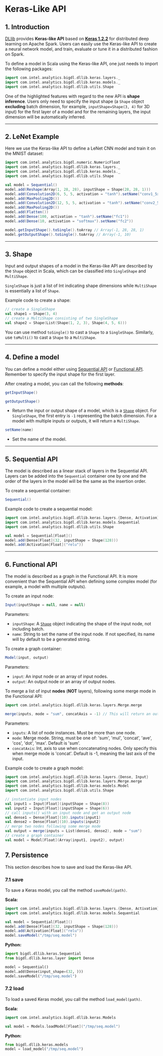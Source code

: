 # Keras-Like API

## 1. Introduction
[DLlib](dllib.md) provides __Keras-like API__ based on [__Keras 1.2.2__](https://faroit.github.io/keras-docs/1.2.2/) for distributed deep learning on Apache Spark. Users can easily use the Keras-like API to create a neural network model, and train, evaluate or tune it in a distributed fashion on Spark.

To define a model in Scala using the Keras-like API, one just needs to import the following packages:

```scala
import com.intel.analytics.bigdl.dllib.keras.layers._
import com.intel.analytics.bigdl.dllib.keras.models._
import com.intel.analytics.bigdl.dllib.utils.Shape
```

One of the highlighted features with regard to the new API is __shape inference__. Users only need to specify the input shape (a `Shape` object __excluding__ batch dimension, for example, `inputShape=Shape(3, 4)` for 3D input) for the first layer of a model and for the remaining layers, the input dimension will be automatically inferred.

---
## 2. LeNet Example
Here we use the Keras-like API to define a LeNet CNN model and train it on the MNIST dataset:

```scala
import com.intel.analytics.bigdl.numeric.NumericFloat
import com.intel.analytics.bigdl.dllib.keras.layers._
import com.intel.analytics.bigdl.dllib.keras.models._
import com.intel.analytics.bigdl.dllib.utils.Shape

val model = Sequential()
model.add(Reshape(Array(1, 28, 28), inputShape = Shape(28, 28, 1)))
model.add(Convolution2D(6, 5, 5, activation = "tanh").setName("conv1_5x5"))
model.add(MaxPooling2D())
model.add(Convolution2D(12, 5, 5, activation = "tanh").setName("conv2_5x5"))
model.add(MaxPooling2D())
model.add(Flatten())
model.add(Dense(100, activation = "tanh").setName("fc1"))
model.add(Dense(10, activation = "softmax").setName("fc2"))

model.getInputShape().toSingle().toArray // Array(-1, 28, 28, 1)
model.getOutputShape().toSingle().toArray // Array(-1, 10)
```
---
## 3. Shape
Input and output shapes of a model in the Keras-like API are described by the `Shape` object in Scala, which can be classified into `SingleShape` and `MultiShape`.

`SingleShape` is just a list of Int indicating shape dimensions while `MultiShape` is essentially a list of `Shape`.

Example code to create a shape:
```scala
// create a SingleShape
val shape1 = Shape(3, 4)
// create a MultiShape consisting of two SingleShape
val shape2 = Shape(List(Shape(1, 2, 3), Shape(4, 5, 6)))
```
You can use method `toSingle()` to cast a `Shape` to a `SingleShape`. Similarly, use `toMulti()` to cast a `Shape` to a `MultiShape`.

---
## 4. Define a model
You can define a model either using [Sequential API](#sequential-api) or [Functional API](#functional-api). Remember to specify the input shape for the first layer.

After creating a model, you can call the following __methods__:

```scala
getInputShape()
```
```scala
getOutputShape()
```
* Return the input or output shape of a model, which is a [`Shape`](#2-shape) object. For `SingleShape`, the first entry is `-1` representing the batch dimension. For a model with multiple inputs or outputs, it will return a `MultiShape`.

```scala
setName(name)
```
* Set the name of the model.

---
## 5. Sequential API
The model is described as a linear stack of layers in the Sequential API. Layers can be added into the `Sequential` container one by one and the order of the layers in the model will be the same as the insertion order.

To create a sequential container:
```scala
Sequential()
```

Example code to create a sequential model:
```scala
import com.intel.analytics.bigdl.dllib.keras.layers.{Dense, Activation}
import com.intel.analytics.bigdl.dllib.keras.models.Sequential
import com.intel.analytics.bigdl.dllib.utils.Shape

val model = Sequential[Float]()
model.add(Dense[Float](32, inputShape = Shape(128)))
model.add(Activation[Float]("relu"))
```

---
## 6. Functional API
The model is described as a graph in the Functional API. It is more convenient than the Sequential API when defining some complex model (for example, a model with multiple outputs).

To create an input node:
```scala
Input(inputShape = null, name = null)
```
Parameters:

* `inputShape`: A [`Shape`](#shape) object indicating the shape of the input node, not including batch.
* `name`: String to set the name of the input node. If not specified, its name will by default to be a generated string.

To create a graph container:
```scala
Model(input, output)
```
Parameters:

* `input`: An input node or an array of input nodes.
* `output`: An output node or an array of output nodes.

To merge a list of input __nodes__ (__NOT__ layers), following some merge mode in the Functional API:
```scala
import com.intel.analytics.bigdl.dllib.keras.layers.Merge.merge

merge(inputs, mode = "sum", concatAxis = -1) // This will return an output NODE.
```

Parameters:

* `inputs`: A list of node instances. Must be more than one node.
* `mode`: Merge mode. String, must be one of: 'sum', 'mul', 'concat', 'ave', 'cos', 'dot', 'max'. Default is 'sum'.
* `concatAxis`: Int, axis to use when concatenating nodes. Only specify this when merge mode is 'concat'. Default is -1, meaning the last axis of the input.

Example code to create a graph model:
```scala
import com.intel.analytics.bigdl.dllib.keras.layers.{Dense, Input}
import com.intel.analytics.bigdl.dllib.keras.layers.Merge.merge
import com.intel.analytics.bigdl.dllib.keras.models.Model
import com.intel.analytics.bigdl.dllib.utils.Shape

// instantiate input nodes
val input1 = Input[Float](inputShape = Shape(8))
val input2 = Input[Float](inputShape = Shape(6))
// call inputs() with an input node and get an output node
val dense1 = Dense[Float](10).inputs(input1)
val dense2 = Dense[Float](10).inputs(input2)
// merge two nodes following some merge mode
val output = merge(inputs = List(dense1, dense2), mode = "sum")
// create a graph container
val model = Model[Float](Array(input1, input2), output)
```

## 7. Persistence
This section describes how to save and load the Keras-like API.

### 7.1 save
To save a Keras model, you call the method `saveModel(path)`.

**Scala:**
```scala
import com.intel.analytics.bigdl.dllib.keras.layers.{Dense, Activation}
import com.intel.analytics.bigdl.dllib.keras.models.Sequential

val model = Sequential[Float]()
model.add(Dense[Float](32, inputShape = Shape(128)))
model.add(Activation[Float]("relu"))
model.saveModel("/tmp/seq.model")
```
**Python:**
```python
import bigdl.dllib.keras.Sequential
from bigdl.dllib.keras.layer import Dense

model = Sequential()
model.add(Dense(input_shape=(32, )))
model.saveModel("/tmp/seq.model")
```

### 7.2 load
To load a saved Keras model, you call the method `load_model(path)`.

**Scala:**
```scala
import com.intel.analytics.bigdl.dllib.keras.Models

val model = Models.loadModel[Float]("/tmp/seq.model")
```

**Python:**
```python
from bigdl.dllib.keras.models
model = load_model("/tmp/seq.model")
```
